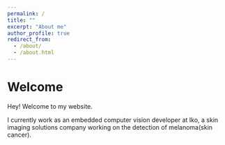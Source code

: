 ```yaml
---
permalink: /
title: ""
excerpt: "About me"
author_profile: true
redirect_from: 
  - /about/
  - /about.html
---
```



Welcome
======
Hey! Welcome to my website. 

I currently work as an embedded computer vision developer at Iko, a skin imaging solutions company working on the detection of melanoma(skin cancer).




